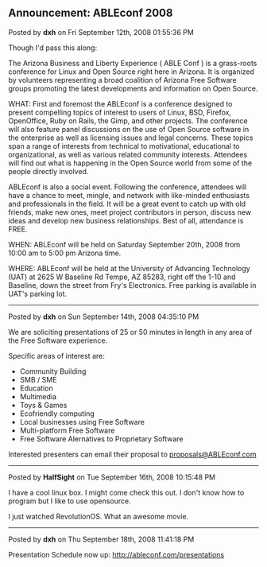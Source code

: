 ## Announcement: ABLEconf 2008
Posted by **dxh** on Fri September 12th, 2008 01:55:36 PM

Though I'd pass this along:

The Arizona Business and Liberty Experience ( ABLE Conf ) is a grass-roots conference for Linux and Open Source right here in Arizona.  It is organized by volunteers representing a broad coalition of Arizona Free Software groups promoting the latest developments and information on Open Source.

WHAT: First and foremost the ABLEconf is a conference designed to present compelling topics of interest to users of Linux, BSD, Firefox, OpenOffice, Ruby on Rails, the Gimp, and other projects. The conference will also feature panel discussions on the use of Open Source software in the enterprise as well as licensing issues and legal concerns. These topics span a range of interests from technical to motivational, educational to organizational, as well as various related community interests. Attendees will find out what is happening in the Open Source world from some of the people directly involved.

ABLEconf is also a social event. Following the conference, attendees will have a chance to meet, mingle, and network with like-minded enthusiasts and professionals in the field. It will be a great event to catch up with old friends, make new ones, meet project contributors in person, discuss new ideas and develop new business relationships. Best of all, attendance is FREE.

WHEN: ABLEconf will be held on Saturday September 20th, 2008 from 10:00 am to 5:00 pm Arizona time.

WHERE: ABLEconf will be held at the University of Advancing Technology (UAT) at 2625 W Baseline Rd Tempe, AZ 85283, right off the 1-10 and Baseline, down the street from Fry's Electronics. Free parking is available in UAT's parking lot.

--------------------------------------------------------------------------------

Posted by **dxh** on Sun September 14th, 2008 04:35:10 PM

We are soliciting presentations of 25 or 50 minutes in length in any area of the Free Software experience.

Specific areas of interest are:

* Community Building
* SMB / SME
* Education
* Multimedia
* Toys  &amp;  Games
* Ecofriendly computing
* Local businesses using Free Software
* Multi-platform Free Software
* Free Software Alernatives to Proprietary Software

Interested presenters can email their proposal to <!-- e --><a href="mailto:proposals@ABLEconf.com">proposals@ABLEconf.com</a><!-- e -->

--------------------------------------------------------------------------------

Posted by **HalfSight** on Tue September 16th, 2008 10:15:48 PM

I have a cool linux box. I might come check this out. I don't know how to program but I like to use opensource.

I just watched RevolutionOS. What an awesome movie.

--------------------------------------------------------------------------------

Posted by **dxh** on Thu September 18th, 2008 11:41:18 PM

Presentation Schedule now up: <http://ableconf.com/presentations>
